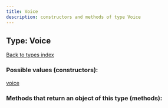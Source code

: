 ```yaml
---
title: Voice
description: constructors and methods of type Voice
---
```

## Type: Voice  
[Back to types index](index.md)



### Possible values (constructors):

[voice](../constructors/voice.md)  



### Methods that return an object of this type (methods):




